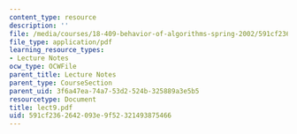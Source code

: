 ```yaml
---
content_type: resource
description: ''
file: /media/courses/18-409-behavior-of-algorithms-spring-2002/591cf2362642093e9f52321493875466_lect9.pdf
file_type: application/pdf
learning_resource_types:
- Lecture Notes
ocw_type: OCWFile
parent_title: Lecture Notes
parent_type: CourseSection
parent_uid: 3f6a47ea-74a7-53d2-524b-325889a3e5b5
resourcetype: Document
title: lect9.pdf
uid: 591cf236-2642-093e-9f52-321493875466
---
```

